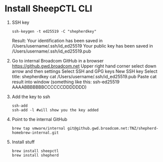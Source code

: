 # Install SheepCTL CLI


1) SSH key
    ```
    ssh-keygen -t ed25519 -C "shepherdkey"
    ```
    Result:
        Your identification has been saved in /Users/username/.ssh/id_ed25519
        Your public key has been saved in /Users/username/.ssh/id_ed25519.pub

2) Go to internal Broadcom GitHub in a browser
    https://github.gwd.broadcom.net
    Upper right hand corner select down arrow and then settings
    Select SSH and GPG keys
    New SSH key
    Select title: shepherdkey
    cat /Users/username/.ssh/id_ed25519.pub
    Paste cat result into window (something like this: ssh-ed25519 AAAABBBBBBBCCCCCCDDDDDDD)

3) Add the key to ssh
    ```
    ssh-add
    ssh-add -l #will show you the key added
    ```
4) Point to the internal GitHub
    ```
    brew tap vmware/internal git@github.gwd.broadcom.net:TNZ/shepherd-homebrew-internal.git
    ```
5) Install stuff
    ```
    brew install sheepctl
    brew install shepherd
    ```
